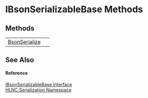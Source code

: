 # IBsonSerializableBase Methods




## Methods
<table>
<tr>
<td><a href="M_HLNC_Serialization_IBsonSerializableBase_BsonSerialize">BsonSerialize</a></td>
<td> </td></tr>
</table>

## See Also


#### Reference
<a href="T_HLNC_Serialization_IBsonSerializableBase">IBsonSerializableBase Interface</a>  
<a href="N_HLNC_Serialization">HLNC.Serialization Namespace</a>  
